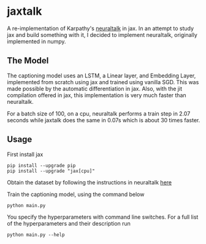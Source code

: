 # jaxtalk
A re-implementation of Karpathy's [neuraltalk](https://github.com/karpathy/neuraltalk) in jax. In an attempt to study jax and build something with it, I decided to implement neuraltalk, originally implemented in numpy. 

## The Model
The captioning model uses an LSTM, a Linear layer, and Embedding Layer, implemented from scratch using jax and trained using vanilla SGD. This was made possible by the automatic differentiation in jax. Also, with the jit compilation offered in jax, this implementation is very much faster than neuraltalk. 

For a batch size of 100, on a cpu, neuraltalk performs a train step in 2.07 seconds while jaxtalk does the same in 0.07s which is about 30 times faster.

## Usage
First install jax
```
pip install --upgrade pip
pip install --upgrade "jax[cpu]"
```

Obtain the dataset by following the instructions in neuraltalk [here](https://github.com/karpathy/neuraltalk#getting-started)

Train the captioning model, using the command below
```
python main.py
```

You specify the hyperparameters with command line switches. For a full list of the hyperparameters and their description run 
```
python main.py --help
```








